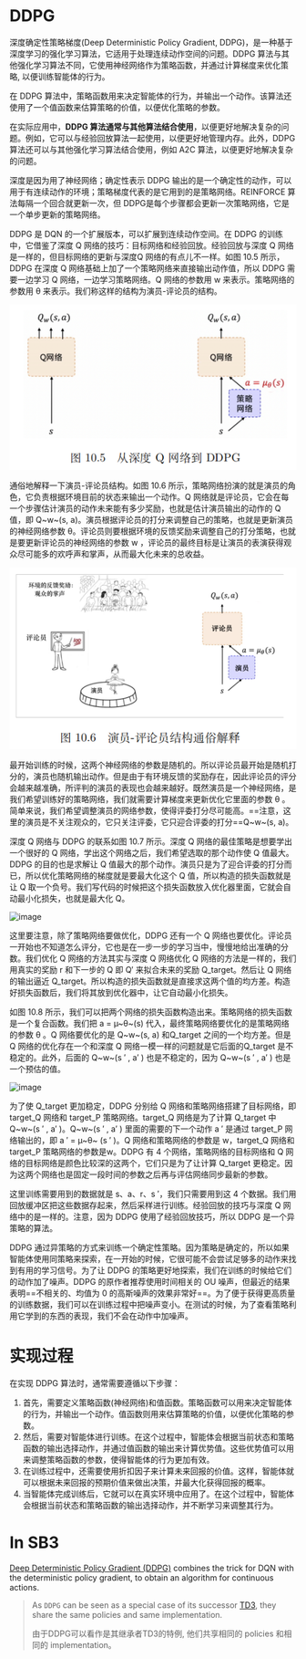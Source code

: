 # DDPG

深度确定性策略梯度(Deep Deterministic Policy Gradient, DDPG)，是一种基于深度学习的强化学习算法，它适用于处理连续动作空间的问题。DDPG 算法与其他强化学习算法不同，它使用神经网络作为策略函数，并通过计算梯度来优化策略, 以便训练智能体的行为。

在 DDPG 算法中，策略函数用来决定智能体的行为，并输出一个动作。该算法还使用了一个值函数来估算策略的价值，以便优化策略的参数。

在实际应用中，**DDPG 算法通常与其他算法结合使用**，以便更好地解决复杂的问题。例如，它可以与经验回放算法一起使用，以便更好地管理内存。此外，DDPG 算法还可以与其他强化学习算法结合使用，例如 A2C 算法，以便更好地解决复杂的问题。

深度是因为用了神经网络；确定性表示 DDPG 输出的是一个确定性的动作，可以用于有连续动作的环境；策略梯度代表的是它用到的是策略网络。REINFORCE 算法每隔一个回合就更新一次，但 DDPG是每个步骤都会更新一次策略网络，它是一个单步更新的策略网络。

DDPG 是 DQN 的一个扩展版本，可以扩展到连续动作空间。在 DDPG 的训练中，它借鉴了深度 Q 网络的技巧：目标网络和经验回放。经验回放与深度 Q 网络是一样的，但目标网络的更新与深度Q 网络的有点儿不一样。如图 10.5 所示，DDPG 在深度 Q 网络基础上加了一个策略网络来直接输出动作值，所以 DDPG 需要一边学习 Q 网络，一边学习策略网络。Q 网络的参数用 w 来表示。策略网络的参数用 θ 来表示。我们称这样的结构为演员-评论员的结构。

![image](../assets/ddpg1.png)


通俗地解释一下演员-评论员结构。如图 10.6 所示，策略网络扮演的就是演员的角色，它负责根据环境目前的状态来输出一个动作。Q 网络就是评论员，它会在每一个步骤估计演员的动作未来能有多少奖励，也就是估计演员输出的动作的 Q 值，即 Q~w~(s, a)。演员根据评论员的打分来调整自己的策略，也就是更新演员的神经网络参数 θ。评论员则要根据环境的反馈奖励来调整自己的打分策略，也就是要更新评论员的神经网络的参数 w ，评论员的最终目标是让演员的表演获得观众尽可能多的欢呼声和掌声，从而最大化未来的总收益。

![image](../assets/ddpg2.png)


最开始训练的时候，这两个神经网络的参数是随机的。所以评论员最开始是随机打分的，演员也随机输出动作。但是由于有环境反馈的奖励存在，因此评论员的评分会越来越准确，所评判的演员的表现也会越来越好。既然演员是一个神经网络，是我们希望训练好的策略网络，我们就需要计算梯度来更新优化它里面的参数 θ 。简单来说，我们希望调整演员的网络参数，使得评委打分尽可能高。==注意，这里的演员是不关注观众的，它只关注评委，它只迎合评委的打分 ​==Q~w~(s, a)。

深度 Q 网络与 DDPG 的联系如图 10.7 所示。深度 Q 网络的最佳策略是想要学出一个很好的 Q 网络，学出这个网络之后，我们希望选取的那个动作使 Q 值最大。DDPG 的目的也是求解让 Q 值最大的那个动作。演员只是为了迎合评委的打分而已，所以优化策略网络的梯度就是要最大化这个 Q 值，所以构造的损失函数就是让 Q 取一个负号。我们写代码的时候把这个损失函数放入优化器里面，它就会自动最小化损失，也就是最大化 Q。

![image](assets/image-20221226235623-evw7qae.png)


这里要注意，除了策略网络要做优化，DDPG 还有一个 Q 网络也要优化。评论员一开始也不知道怎么评分，它也是在一步一步的学习当中，慢慢地给出准确的分数。我们优化 Q 网络的方法其实与深度 Q 网络优化 Q 网络的方法是一样的，我们用真实的奖励 r 和下一步的 Q 即 Q′ 来拟合未来的奖励 Q_target。然后让 Q 网络的输出逼近 Q_target。所以构造的损失函数就是直接求这两个值的均方差。构造好损失函数后，我们将其放到优化器中，让它自动最小化损失。

如图 10.8 所示，我们可以把两个网络的损失函数构造出来。策略网络的损失函数是一个复合函数。我们把 a = µ~θ~(s) 代入，最终策略网络要优化的是策略网络的参数 θ 。Q 网络要优化的是 Q~w~(s, a) 和Q_target 之间的一个均方差。但是 Q 网络的优化存在一个和深度 Q 网络一模一样的问题就是它后面的Q_target 是不稳定的。此外，后面的 Q~w~(s ′ , a′ ) 也是不稳定的，因为 Q~w~(s ′ , a′ ) 也是一个预估的值。

![image](assets/image-20221226235948-7osxb1f.png)

为了使 Q_target 更加稳定，DDPG 分别给 Q 网络和策略网络搭建了目标网络，即 target_Q 网络和 target_P 策略网络。target_Q 网络是为了计算 Q_target 中 Q~w~(s ′ , a′ )。Q~w~(s ′ , a′ ) 里面的需要的下一个动作 a ′ 是通过 target_P 网络输出的，即 a ′ = µ~θ~ (s ′ )。Q 网络和策略网络的参数是 w，target_Q 网络和 target_P 策略网络的参数是w。DDPG 有 4 个网络，策略网络的目标网络和 Q 网络的目标网络是颜色比较深的这两个，它们只是为了让计算 Q_target 更稳定。因为这两个网络也是固定一段时间的参数之后再与评估网络同步最新的参数。

这里训练需要用到的数据就是 s、a、r、s ′，我们只需要用到这 4 个数据。我们用回放缓冲区把这些数据存起来，然后采样进行训练。经验回放的技巧与深度 Q 网络中的是一样的。注意，因为 DDPG 使用了经验回放技巧，所以 DDPG 是一个异策略的算法。

DDPG 通过异策略的方式来训练一个确定性策略。因为策略是确定的，所以如果智能体使用同策略来探索，在一开始的时候，它很可能不会尝试足够多的动作来找到有用的学习信号。为了让 DDPG 的策略更好地探索，我们在训练的时候给它们的动作加了噪声。DDPG 的原作者推荐使用时间相关的 OU 噪声，但最近的结果表明==不相关的、均值为 0 的高斯噪声的效果非常好==。为了便于获得更高质量的训练数据，我们可以在训练过程中把噪声变小。在测试的时候，为了查看策略利用它学到的东西的表现，我们不会在动作中加噪声。

# 实现过程

在实现 DDPG 算法时，通常需要遵循以下步骤：

1. 首先，需要定义策略函数(神经网络)和值函数。策略函数可以用来决定智能体的行为，并输出一个动作。值函数则用来估算策略的价值，以便优化策略的参数。
2. 然后，需要对智能体进行训练。在这个过程中，智能体会根据当前状态和策略函数的输出选择动作，并通过值函数的输出来计算优势值。这些优势值可以用来调整策略函数的参数，使得智能体的行为更加有效。
3. 在训练过程中，还需要使用折扣因子来计算未来回报的价值。这样，智能体就可以根据未来回报的预期价值来做出决策，并最大化获得回报的概率。
4. 当智能体完成训练后，它就可以在真实环境中应用了。在这个过程中，智能体会根据当前状态和策略函数的输出选择动作，并不断学习来调整其行为。

# In SB3

[Deep Deterministic Policy Gradient (DDPG)](https://spinningup.openai.com/en/latest/algorithms/ddpg.html) combines the trick for DQN with the deterministic policy gradient, to obtain an algorithm for continuous actions.

> As `DDPG` can be seen as a special case of its successor [TD3](https://stable-baselines3.readthedocs.io/en/master/modules/td3.html#td3), they share the same policies and same implementation.
>
> 由于DDPG可以看作是其继承者TD3的特例, 他们共享相同的 policies 和相同的 implementation。
